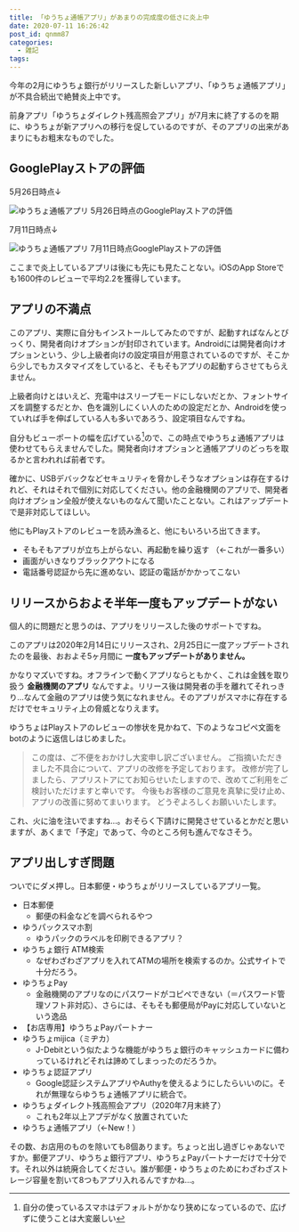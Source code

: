 ```yaml
---
title: 「ゆうちょ通帳アプリ」があまりの完成度の低さに炎上中
date: 2020-07-11 16:26:42
post_id: qnmm87
categories:
  - 雑記
tags:
---
```


今年の2月にゆうちょ銀行がリリースした新しいアプリ、「ゆうちょ通帳アプリ」が不具合続出で絶賛炎上中です。

<!-- more -->

前身アプリ「ゆうちょダイレクト残高照会アプリ」が7月末に終了するのを期に、ゆうちょが新アプリへの移行を促しているのですが、そのアプリの出来があまりにもお粗末なものでした。


## GooglePlayストアの評価

5月26日時点↓

![ゆうちょ通帳アプリ 5月26日時点のGooglePlayストアの評価](1.png)

7月11日時点↓

![ゆうちょ通帳アプリ 7月11日時点GooglePlayストアの評価](2.png)


ここまで炎上しているアプリは後にも先にも見たことない。iOSのApp Storeでも1600件のレビューで平均2.2を獲得しています。


## アプリの不満点

このアプリ、実際に自分もインストールしてみたのですが、起動すればなんとびっくり、開発者向けオプションが封印されています。Androidには開発者向けオプションという、少し上級者向けの設定項目が用意されているのですが、そこから少しでもカスタマイズをしていると、そもそもアプリの起動すらさせてもらえません。

上級者向けとはいえど、充電中はスリープモードにしないだとか、フォントサイズを調整するだとか、色を識別しにくい人のための設定だとか、Androidを使っていれば手を伸ばしている人も多いであろう、設定項目なんですね。

自分もビューポートの幅を広げている[^1]ので、この時点でゆうちょ通帳アプリは使わせてもらえませんでした。開発者向けオプションと通帳アプリのどっちを取るかと言われれば前者です。

確かに、USBデバックなどセキュリティを脅かしそうなオプションは存在するけれど、それはそれで個別に対応してください。他の金融機関のアプリで、開発者向けオプション全般が使えないものなんて聞いたことない。これはアップデートで是非対応してほしい。

他にもPlayストアのレビューを読み漁ると、他にもいろいろ出てきます。

- そもそもアプリが立ち上がらない、再起動を繰り返す （←これが一番多い）
- 画面がいきなりブラックアウトになる
- 電話番号認証から先に進めない、認証の電話がかかってこない



## リリースからおよそ半年一度もアップデートがない

個人的に問題だと思うのは、アプリをリリースした後のサポートですね。

このアプリは2020年2月14日にリリースされ、2月25日に一度アップデートされたのを最後、おおよそ5ヶ月間に **一度もアップデートがありません。**

かなりマズいですね。オフラインで動くアプリならともかく、これは金銭を取り扱う **金融機関のアプリ** なんですよ。リリース後は開発者の手を離れてそれっきり...なんて金融のアプリは使う気になれません。そのアプリがスマホに存在するだけでセキュリティ上の脅威となりえます。

ゆうちょはPlayストアのレビューの惨状を見かねて、下のようなコピペ文面をbotのように返信しはじめました。

> この度は、ご不便をおかけし大変申し訳ございません。
> ご指摘いただきました不具合について、アプリの改修を予定しております。
>改修が完了しましたら、アプリストアにてお知らせいたしますので、改めてご利用をご検討いただけますと幸いです。
>今後もお客様のご意見を真摯に受け止め、アプリの改善に努めてまいります。
> どうぞよろしくお願いいたします。

これ、火に油を注いでますね...。おそらく下請けに開発させているとかだと思いますが、あくまで「予定」であって、今のところ何も進んでなさそう。


## アプリ出しすぎ問題

ついでにダメ押し。日本郵便・ゆうちょがリリースしているアプリ一覧。

- 日本郵便
  -  郵便の料金などを調べられるやつ
- ゆうパックスマホ割
  - ゆうパックのラべルを印刷できるアプリ？
- ゆうちょ銀行 ATM検索
  - なぜわざわざアプリを入れてATMの場所を検索するのか。公式サイトで十分だろう。
- ゆうちょPay
  - 金融機関のアプリなのにパスワードがコピペできない（＝パスワード管理ソフト非対応）、さらには、そもそも郵便局がPayに対応していないという逸品
- 【お店専用】ゆうちょPayパートナー
- ゆうちょmijica（ミヂカ）
  - J-Debitという似たような機能がゆうちょ銀行のキャッシュカードに備わっているけれどそれは諦めてしまっったのだろうか。
- ゆうちょ認証アプリ
  - Google認証システムアプリやAuthyを使えるようにしたらいいのに。それが無理ならゆうちょ通帳アプリに統合で。
- ゆうちょダイレクト残高照会アプリ（2020年7月末終了）
  - これも2年以上アプデがなく放置されていた
- ゆうちょ通帳アプリ（←New！）

その数、お店用のものを除いても8個あります。ちょっと出し過ぎじゃあないですか。郵便アプリ、ゆうちょ銀行アプリ、ゆうちょPayパートナーだけで十分です。それ以外は統廃合してください。誰が郵便・ゆうちょのためにわざわざストレージ容量を割いて8つもアプリ入れるんですかね...。


[^1]: 自分の使っているスマホはデフォルトがかなり狭めになっているので、広げずに使うことは大変厳しい
